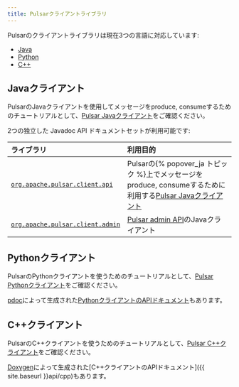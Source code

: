 ```yaml
---
title: Pulsarクライアントライブラリ
---
```


Pulsarのクライアントライブラリは現在3つの言語に対応しています:

* [Java](#javaクライアント)
* [Python](#pythonクライアント)
* [C++](#cクライアント)

## Javaクライアント

PulsarのJavaクライアントを使用してメッセージをproduce, consumeするためのチュートリアルとして、[Pulsar Javaクライアント](../../clients/Java)をご確認ください。

2つの独立した Javadoc API ドキュメントセットが利用可能です:

ライブラリ | 利用目的
:-------|:-------
[`org.apache.pulsar.client.api`](/api/client) | Pulsarの{% popover_ja トピック %}上でメッセージをproduce, consumeするために利用する[Pulsar Javaクライアント](../../clients/Java)
[`org.apache.pulsar.client.admin`](/api/admin) | [Pulsar admin API](../../admin/AdminInterface)のJavaクライアント

<!-- * [`com.yahoo.pulsar.broker`](/api/broker) -->

## Pythonクライアント

PulsarのPythonクライアントを使うためのチュートリアルとして、[Pulsar Pythonクライアント](../../clients/Python)をご確認ください。

[pdoc](https://github.com/BurntSushi/pdoc)によって生成された[PythonクライアントのAPIドキュメント](/api/python)もあります。

## C++クライアント

PulsarのC++クライアントを使うためのチュートリアルとして、[Pulsar C++クライアント](../../clients/Cpp)をご確認ください。

[Doxygen](http://www.stack.nl/~dimitri/doxygen/)によって生成された[C++クライアントのAPIドキュメント]({{ site.baseurl }}api/cpp)もあります。
